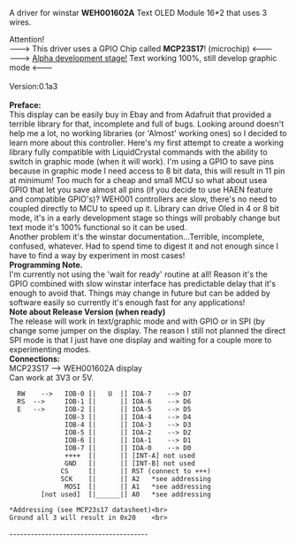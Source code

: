 A driver for winstar <b>WEH001602A</b> Text OLED Module 16*2 that uses 3 wires.<br>

Attention! <br>
---> This driver uses a GPIO Chip called <b>MCP23S17</b>! (microchip) <---<br>
---> <u>Alpha development stage!</u> Text working 100%, still develop graphic mode <---<br>
<br>
Version:0.1a3<br>
<br>
<b>Preface:</b><br>
This display can be easily buy in Ebay and from Adafruit that provided a terrible
library for that, incomplete and full of bugs. Looking around doesn't help me a lot,
no working libraries (or 'Almost' working ones) so I decided to learn more about this
controller. Here's my first attempt to create a working library fully compatible
with LiquidCrystal commands with the ability to switch in graphic mode (when it will work).
I'm using a GPIO to save pins because in graphic mode I need access to 8 bit data, this
will result in 11 pin at minimum! Too much for a cheap and small MCU so what about usea GPIO
that let you save almost all pins (if you decide to use HAEN feature and compatible GPIO's)?
WEH001 controllers are slow, there's no need to coupled directly to MCU to speed up it.
Library can drive Oled in 4 or 8 bit mode, it's in a early development stage so things will
probably change but text mode it's 100% functional so it can be used.<br>
Another problem it's the winstar documentation...Terrible, incomplete, confused, whatever. Had to spend time to
digest it and not enough since I have to find a way by experiment in most cases!<br>
<b>Programming Note.</b><br>
I'm currently not using the 'wait for ready' routine at all! Reason it's the GPIO combined with slow winstar interface
has predictable delay that it's enough to avoid that. Things may change in future but can be added by software easily so currently it's enough fast for any applications!
<br>
<b>Note about Release Version (when ready)</b><br>
The release will work in text/graphic mode and with GPIO or in SPI (by change some jumper on the display.
The reason I still not planned the direct SPI mode is that I just have one display and waiting for a couple more
to experimenting modes.
<br>
<b>Connections:</b><br>
MCP23S17 --> WEH001602A display<br>
Can work at 3V3 or 5V.<br>

	  RW	-->	  IOB-0 [|   U  |] IOA-7	-->	D7
	  RS  -->	  IOB-1 [| 	    |] IOA-6	-->	D6
	  E   -->	  IOB-2 [| 	    |] IOA-5	-->	D5
			      IOB-3 [| 	    |] IOA-4	-->	D4
			      IOB-4 [| 	    |] IOA-3	-->	D3
			      IOB-5 [| 	    |] IOA-2	-->	D2
			      IOB-6 [| 	    |] IOA-1	-->	D1
			      IOB-7 [| 	    |] IOA-0	-->	D0
			      ++++  [| 	    |] [INT-A] not used
			      GND   [| 	    |] [INT-B] not used
			   	 CS     [| 	    |] RST (connect to +++)
			     SCK    [| 	    |] A2	*see addressing
			      MOSI  [| 	    |] A1   *see addressing
		    [not used]  [|______|] A0	*see addressing
		
	*Addressing (see MCP23s17 datasheet)<br>
	Ground all 3 will result in 0x20	<br>
---------------------------------------<br>
